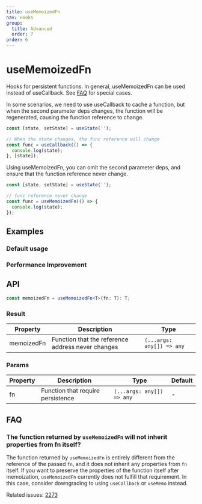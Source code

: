 ```yaml
---
title: useMemoizedFn
nav: Hooks
group:
  title: Advanced
  order: 7
order: 6
---
```


# useMemoizedFn

Hooks for persistent functions. In general, useMemoizedFn can be used instead of useCallback. See [FAQ](#faq) for special cases.

In some scenarios, we need to use useCallback to cache a function, but when the second parameter deps changes, the function will be regenerated, causing the function reference to change.

```js
const [state, setState] = useState('');

// When the state changes, the func reference will change
const func = useCallback(() => {
  console.log(state);
}, [state]);
```

Using useMemoizedFn, you can omit the second parameter deps, and ensure that the function reference never change.

```js
const [state, setState] = useState('');

// func reference never change
const func = useMemoizedFn(() => {
  console.log(state);
});
```

## Examples

### Default usage

<code src="./demo/demo1.tsx"></code>

### Performance Improvement

<code src="./demo/demo2.tsx"></code>

## API

```typescript
const memoizedFn = useMemoizedFn<T>(fn: T): T;
```

### Result

| Property   | Description                                       | Type                      |
| ---------- | ------------------------------------------------- | ------------------------- |
| memoizedFn | Function that the reference address never changes | `(...args: any[]) => any` |

### Params

| Property | Description                       | Type                      | Default |
| -------- | --------------------------------- | ------------------------- | ------- |
| fn       | Function that require persistence | `(...args: any[]) => any` | -       |

## FAQ

### The function returned by `useMemoizedFn` will not inherit properties from fn itself?

The function returned by `useMemoizedFn` is entirely different from the reference of the passed `fn`, and it does not inherit any properties from `fn` itself. If you want to preserve the properties of the function itself after memoization, `useMemoizedFn` currently does not fulfill that requirement. In this case, consider downgrading to using `useCallback` or `useMemo` instead.

Related issues: [2273](https://github.com/alibaba/hooks/issues/2273)
